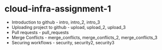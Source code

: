 # cloud-infra-assignment-1

* Introduction to github - intro, intro_2, intro_3
* Uploading project to github - upload, upload_2, upload_3
* Pull requests - pull_requests
* Merge Conflicts - merge_conflicts, merge_conflicts_2, merge_conflicts_3
* Securing workflows - security, security2, security3